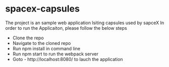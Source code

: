 # spacex-capsules
The project is an sample web application lsiting capsules used by sapceX
In order to run the Applicaiton, please follow the below steps
- Clone the repo
- Navigate to the cloned repo
- Run npm install in command line
- Run npm start to run the webpack server
- Goto - http://localhost:8080/ to lauch the application
